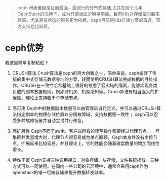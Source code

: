 > ceph 毋庸置疑是目前最强、最流行的分布式存储,尤其在前个几年OpenStack的加持下，成为开源社区的明星项目。目前k8s对存储要求越来越高，尤其是有状态的服务更为依赖，ceph目前是k8s存储方案的首选，双方支持也比较好。

# ceph优势
我这里简单复制粘贴下
1. CRUSH算法
Crush算法是ceph的两大创新之一，简单来说，ceph摒弃了传统的集中式存储元数据寻址的方案，转而使用CRUSH算法完成数据的寻址操作。CRUSH在一致性哈希基础上很好的考虑了容灾域的隔离，能够实现各类负载的副本放置规则，例如跨机房、机架感知等。Crush算法有相当强大的扩展性，理论上支持数千个存储节点。

2. 高可用
Ceph中的数据副本数量可以由管理员自行定义，并可以通过CRUSH算法指定副本的物理存储位置以分隔故障域，支持数据强一致性； ceph可以忍受多种故障场景并自动尝试并行修复。

3. 高扩展性
Ceph不同于swift，客户端所有的读写操作都要经过代理节点。一旦集群并发量增大时，代理节点很容易成为单点瓶颈。Ceph本身并没有主控节点，扩展起来比较容易，并且理论上，它的性能会随着磁盘数量的增加而线性增长。

4. 特性丰富
Ceph支持三种调用接口：对象存储，块存储，文件系统挂载。三种方式可以一同使用。在国内一些公司的云环境中，通常会采用ceph作为openstack的唯一后端存储来提升数据转发效率。


